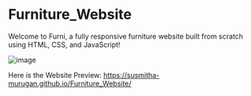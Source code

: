 # Furniture_Website
Welcome to Furni, a fully responsive furniture website built from scratch using HTML, CSS, and JavaScript!

![image](https://github.com/user-attachments/assets/c42f8ce9-ac3f-421d-acc1-7fb91e241119)

Here is the Website Preview: https://susmitha-murugan.github.io/Furniture_Website/

